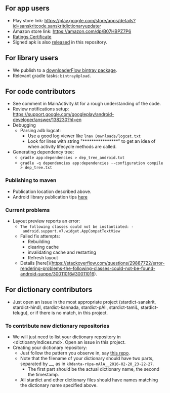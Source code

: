 ## For app users
- Play store link: <https://play.google.com/store/apps/details?id=sanskritcode.sanskritdictionaryupdater>
- Amazon store link: <https://amazon.com/dp/B07HBPZ7P6>
- [Ratings Certificate](https://iarcweb.azurewebsites.net/Dashboard/Certificate/74e40614-671c-421e-9969-1c80da21a267)
- Signed apk is also [released](https://raw.githubusercontent.com/sanskrit-coders/stardict-dictionary-updater/master/app/release/app-release.apk) in this repository.

## For library users
- We publish to a [downloaderFlow bintray package](https://bintray.com/vvasuki/sanskrit-coders-android-repo/downloaderFlow).
- Relevant gradle tasks: `bintrayUpload`.

## For code contributors
- See comment in MainActivity.kt for a rough understanding of the code.
- Review notifications setup: https://support.google.com/googleplay/android-developer/answer/138230?hl=en
- Debugging
  - Parsing adb logcat:
    - Use a good log viewer like `lnav Downloads/logcat.txt`
    - Look for lines with string "****************" to get an idea of when activity lifecycle methods are called.
- Generating dependency tree:
  - `gradle app:dependencies > dep_tree_android.txt`
  - `gradle -q dependencies app:dependencies --configuration compile > dep_tree.txt`

### Publishing to maven
- Publication location described above.
- Android library publication tips [here](https://medium.com/@yegor_zatsepin/simple-way-to-publish-your-android-library-to-jcenter-d1e145bacf13)

### Current problems
- Layout preview reports an error:
  - `The following classes could not be instantiated:
     - android.support.v7.widget.AppCompatTextView`
  - Failed fix attempts:
    - Rebuilding
    - clearing cache
    - invalidating cache and restarting
    - Refresh layout
  - Details [here])(https://stackoverflow.com/questions/29887722/error-rendering-problems-the-following-classes-could-not-be-found-android-suppo/30011016#30011016).

## For dictionary contributors
* Just open an issue in the most appropriate project (stardict-sanskrit, stardict-hindI, stardict-kannada, stardict-pAlI, stardict-tamiL, stardict-telugu), or if there is no match, in this project.

### To contribute new dictionary repositories
* We will just need to list your dictionary repository in <dictioanryIndices.md>. Open an issue in this project.
* Creating your dictionary repository:
  * Just follow the pattern you observe in, say [this repo](<https://raw.githubusercontent.com/sanskrit-coders/stardict-sanskrit/master/sa-head/tars/tars.MD>).
  * Note that the filename of your dictionary should have two parts, separated by __, as in `kRdanta-rUpa-mAlA__2016-02-20_23-22-27`.
    * The first part should be the actual dictionary name, the second the timestamp.
  * All stardict and other dictionary files should have names matching the dictionary name specified above.
